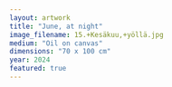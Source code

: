 ```yaml
---
layout: artwork
title: "June, at night"
image_filename: 15.+Kesäkuu,+yöllä.jpg
medium: "Oil on canvas"
dimensions: "70 x 100 cm"
year: 2024
featured: true
---
```

